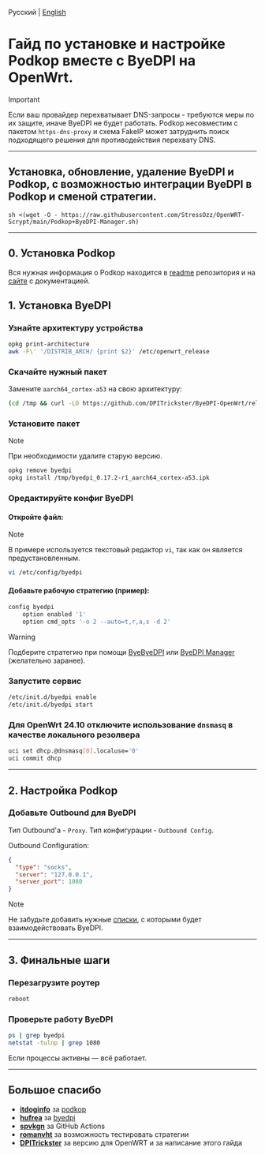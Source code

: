 Русский | [English](readme.en.md)

# Гайд по установке и настройке **Podkop** вместе с **ByeDPI** на OpenWrt.

> [!IMPORTANT]
> Если ваш провайдер перехватывает DNS-запросы - требуются меры по их защите, иначе ByeDPI не будет работать.
> Podkop несовместим с пакетом `https-dns-proxy` и схема FakeIP может затруднить поиск подходящего решения для противодействия перехвату DNS.

---
## Установка, обновление, удаление ByeDPI и Podkop, с возможностью интеграции ByeDPI в Podkop и сменой стратегии.
```
sh <(wget -O - https://raw.githubusercontent.com/StressOzz/OpenWRT-Scrypt/main/Podkop+ByeDPI-Manager.sh)
```

---

## 0. Установка Podkop

Вся нужная информация о Podkop находится в [readme](https://github.com/itdoginfo/podkop?tab=readme-ov-file) репозитория и на [сайте](https://podkop.net/) с документацией.

## 1. Установка ByeDPI

### Узнайте архитектуру устройства

```sh
opkg print-architecture
awk -F\' '/DISTRIB_ARCH/ {print $2}' /etc/openwrt_release
```

### Скачайте нужный пакет

Замените `aarch64_cortex-a53` на свою архитектуру:

```sh
(cd /tmp && curl -LO https://github.com/DPITrickster/ByeDPI-OpenWrt/releases/download/v0.17.2-24.10/byedpi_0.17.2-r1_aarch64_cortex-a53.ipk)
```

### Установите пакет

> [!NOTE]
> При необходимости удалите старую версию.

```sh
opkg remove byedpi
opkg install /tmp/byedpi_0.17.2-r1_aarch64_cortex-a53.ipk
```

### Оредактируйте конфиг ByeDPI

#### Откройте файл:

> [!NOTE]
> В примере используется текстовый редактор `vi`, так как он является предустановленным.

```sh
vi /etc/config/byedpi
```

#### Добавьте рабочую стратегию (пример):

```sh
config byedpi
    option enabled '1'
    option cmd_opts '-o 2 --auto=t,r,a,s -d 2'
```

> [!WARNING]
> Подберите стратегию при помощи [ByeByeDPI](https://github.com/romanvht/ByeByeDPI) или [ByeDPI Manager](https://github.com/romanvht/ByeDPIManager) (желательно заранее).

### Запустите сервис

```sh
/etc/init.d/byedpi enable
/etc/init.d/byedpi start
```

### Для OpenWrt 24.10 отключите использование `dnsmasq` в качестве локального резолвера

```sh
uci set dhcp.@dnsmasq[0].localuse='0'
uci commit dhcp
```

---

## 2. Настройка Podkop

### Добавьте Outbound для ByeDPI

Тип Outbound'а - `Proxy`. Тип конфигурации - `Outbound Config`.

Outbound Configuration:

```json
{
  "type": "socks",
  "server": "127.0.0.1",
  "server_port": 1080
}
```

> [!NOTE]
> Не забудьте добавить нужные [списки](https://podkop.net/docs/sections/), с которыми будет взаимодействовать ByeDPI.

---

## 3. Финальные шаги

### Перезагрузите роутер

```sh
reboot
```

### Проверьте работу ByeDPI

```sh
ps | grep byedpi
netstat -tulnp | grep 1080
```

Если процессы активны — всё работает.

---

## Большое спасибо

- **[itdoginfo](https://github.com/itdoginfo)** за [podkop](https://github.com/itdoginfo/podkop)
- **[hufrea](https://github.com/hufrea)** за [byedpi](https://github.com/hufrea/byedpi)
- **[spvkgn](https://github.com/spvkgn)** за GitHub Actions
- **[romanvht](https://github.com/romanvht)** за возможность тестировать стратегии
- **[DPITrickster](https://github.com/DPITrickster)** за версию для OpenWRT и за написание этого гайда
